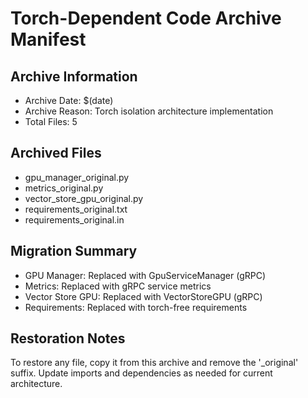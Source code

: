 # Torch-Dependent Code Archive Manifest

## Archive Information
- Archive Date: $(date)
- Archive Reason: Torch isolation architecture implementation
- Total Files: 5

## Archived Files
- gpu_manager_original.py
- metrics_original.py
- vector_store_gpu_original.py
- requirements_original.txt
- requirements_original.in

## Migration Summary
- GPU Manager: Replaced with GpuServiceManager (gRPC)
- Metrics: Replaced with gRPC service metrics
- Vector Store GPU: Replaced with VectorStoreGPU (gRPC)
- Requirements: Replaced with torch-free requirements

## Restoration Notes
To restore any file, copy it from this archive and remove the '_original' suffix.
Update imports and dependencies as needed for current architecture.
